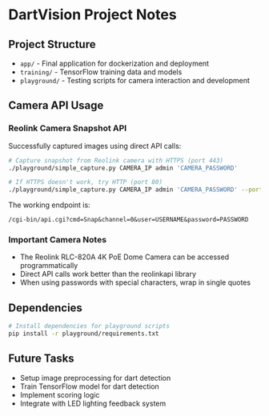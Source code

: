 # DartVision Project Notes

## Project Structure
- `app/` - Final application for dockerization and deployment
- `training/` - TensorFlow training data and models
- `playground/` - Testing scripts for camera interaction and development

## Camera API Usage

### Reolink Camera Snapshot API
Successfully captured images using direct API calls:

```bash
# Capture snapshot from Reolink camera with HTTPS (port 443)
./playground/simple_capture.py CAMERA_IP admin 'CAMERA_PASSWORD'

# If HTTPS doesn't work, try HTTP (port 80)
./playground/simple_capture.py CAMERA_IP admin 'CAMERA_PASSWORD' --port 80 --http
```

The working endpoint is:
```
/cgi-bin/api.cgi?cmd=Snap&channel=0&user=USERNAME&password=PASSWORD
```

### Important Camera Notes
- The Reolink RLC-820A 4K PoE Dome Camera can be accessed programmatically
- Direct API calls work better than the reolinkapi library
- When using passwords with special characters, wrap in single quotes

## Dependencies
```bash
# Install dependencies for playground scripts
pip install -r playground/requirements.txt
```

## Future Tasks
- Setup image preprocessing for dart detection
- Train TensorFlow model for dart detection
- Implement scoring logic
- Integrate with LED lighting feedback system
